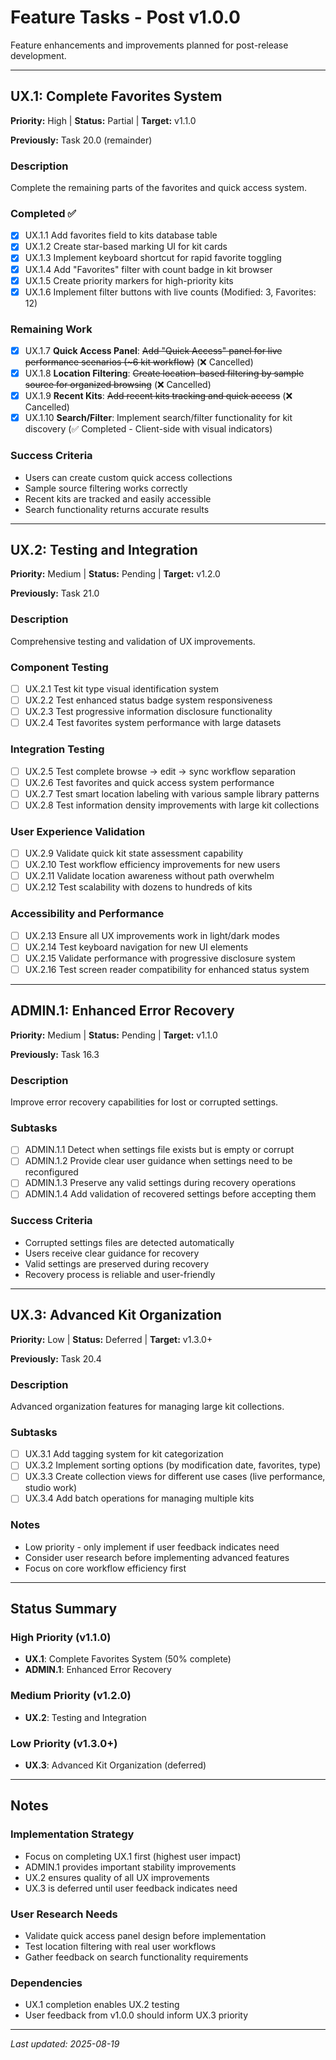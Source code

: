 <!-- 
title: Feature Tasks - Post v1.0.0
priority: high
status: active
updated: 2025-08-19
context_size: medium
target_release: v1.1.0+
-->

# Feature Tasks - Post v1.0.0

Feature enhancements and improvements planned for post-release development.

---

## UX.1: Complete Favorites System
**Priority:** High | **Status:** Partial | **Target:** v1.1.0

**Previously:** Task 20.0 (remainder)

### Description
Complete the remaining parts of the favorites and quick access system.

### Completed ✅
- [x] UX.1.1 Add favorites field to kits database table
- [x] UX.1.2 Create star-based marking UI for kit cards
- [x] UX.1.3 Implement keyboard shortcut for rapid favorite toggling
- [x] UX.1.4 Add "Favorites" filter with count badge in kit browser
- [x] UX.1.5 Create priority markers for high-priority kits
- [x] UX.1.6 Implement filter buttons with live counts (Modified: 3, Favorites: 12)

### Remaining Work
- [x] UX.1.7 **Quick Access Panel**: ~~Add "Quick Access" panel for live performance scenarios (~6 kit workflow)~~ (❌ Cancelled)
- [x] UX.1.8 **Location Filtering**: ~~Create location-based filtering by sample source for organized browsing~~ (❌ Cancelled)
- [x] UX.1.9 **Recent Kits**: ~~Add recent kits tracking and quick access~~ (❌ Cancelled)
- [x] UX.1.10 **Search/Filter**: Implement search/filter functionality for kit discovery (✅ Completed - Client-side with visual indicators)

### Success Criteria
- Users can create custom quick access collections
- Sample source filtering works correctly
- Recent kits are tracked and easily accessible
- Search functionality returns accurate results

---

## UX.2: Testing and Integration
**Priority:** Medium | **Status:** Pending | **Target:** v1.2.0

**Previously:** Task 21.0

### Description
Comprehensive testing and validation of UX improvements.

### Component Testing
- [ ] UX.2.1 Test kit type visual identification system
- [ ] UX.2.2 Test enhanced status badge system responsiveness
- [ ] UX.2.3 Test progressive information disclosure functionality
- [ ] UX.2.4 Test favorites system performance with large datasets

### Integration Testing
- [ ] UX.2.5 Test complete browse → edit → sync workflow separation
- [ ] UX.2.6 Test favorites and quick access system performance
- [ ] UX.2.7 Test smart location labeling with various sample library patterns
- [ ] UX.2.8 Test information density improvements with large kit collections

### User Experience Validation
- [ ] UX.2.9 Validate quick kit state assessment capability
- [ ] UX.2.10 Test workflow efficiency improvements for new users
- [ ] UX.2.11 Validate location awareness without path overwhelm
- [ ] UX.2.12 Test scalability with dozens to hundreds of kits

### Accessibility and Performance
- [ ] UX.2.13 Ensure all UX improvements work in light/dark modes
- [ ] UX.2.14 Test keyboard navigation for new UI elements
- [ ] UX.2.15 Validate performance with progressive disclosure system
- [ ] UX.2.16 Test screen reader compatibility for enhanced status system

---

## ADMIN.1: Enhanced Error Recovery
**Priority:** Medium | **Status:** Pending | **Target:** v1.1.0

**Previously:** Task 16.3

### Description
Improve error recovery capabilities for lost or corrupted settings.

### Subtasks
- [ ] ADMIN.1.1 Detect when settings file exists but is empty or corrupt
- [ ] ADMIN.1.2 Provide clear user guidance when settings need to be reconfigured
- [ ] ADMIN.1.3 Preserve any valid settings during recovery operations
- [ ] ADMIN.1.4 Add validation of recovered settings before accepting them

### Success Criteria
- Corrupted settings files are detected automatically
- Users receive clear guidance for recovery
- Valid settings are preserved during recovery
- Recovery process is reliable and user-friendly

---

## UX.3: Advanced Kit Organization
**Priority:** Low | **Status:** Deferred | **Target:** v1.3.0+

**Previously:** Task 20.4

### Description
Advanced organization features for managing large kit collections.

### Subtasks
- [ ] UX.3.1 Add tagging system for kit categorization
- [ ] UX.3.2 Implement sorting options (by modification date, favorites, type)
- [ ] UX.3.3 Create collection views for different use cases (live performance, studio work)
- [ ] UX.3.4 Add batch operations for managing multiple kits

### Notes
- Low priority - only implement if user feedback indicates need
- Consider user research before implementing advanced features
- Focus on core workflow efficiency first

---

## Status Summary

### High Priority (v1.1.0)
- **UX.1**: Complete Favorites System (50% complete)
- **ADMIN.1**: Enhanced Error Recovery

### Medium Priority (v1.2.0)
- **UX.2**: Testing and Integration

### Low Priority (v1.3.0+)
- **UX.3**: Advanced Kit Organization (deferred)

---

## Notes

### Implementation Strategy
- Focus on completing UX.1 first (highest user impact)
- ADMIN.1 provides important stability improvements
- UX.2 ensures quality of all UX improvements
- UX.3 is deferred until user feedback indicates need

### User Research Needs
- Validate quick access panel design before implementation
- Test location filtering with real user workflows
- Gather feedback on search functionality requirements

### Dependencies
- UX.1 completion enables UX.2 testing
- User feedback from v1.0.0 should inform UX.3 priority

---
*Last updated: 2025-08-19*